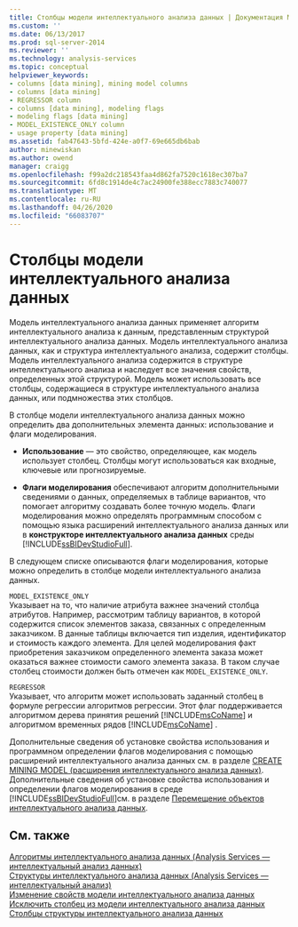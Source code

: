 ```yaml
---
title: Столбцы модели интеллектуального анализа данных | Документация Майкрософт
ms.custom: ''
ms.date: 06/13/2017
ms.prod: sql-server-2014
ms.reviewer: ''
ms.technology: analysis-services
ms.topic: conceptual
helpviewer_keywords:
- columns [data mining], mining model columns
- columns [data mining]
- REGRESSOR column
- columns [data mining], modeling flags
- modeling flags [data mining]
- MODEL_EXISTENCE_ONLY column
- usage property [data mining]
ms.assetid: fab47643-5bfd-424e-a0f7-69e665db6bab
author: minewiskan
ms.author: owend
manager: craigg
ms.openlocfilehash: f99a2dc218543faa4d862fa7520c1618ec307ba7
ms.sourcegitcommit: 6fd8c1914de4c7ac24900fe388ecc7883c740077
ms.translationtype: MT
ms.contentlocale: ru-RU
ms.lasthandoff: 04/26/2020
ms.locfileid: "66083707"
---
```

# <a name="mining-model-columns"></a>Столбцы модели интеллектуального анализа данных
  Модель интеллектуального анализа данных применяет алгоритм интеллектуального анализа к данным, представленным структурой интеллектуального анализа данных. Модель интеллектуального анализа данных, как и структура интеллектуального анализа, содержит столбцы. Модель интеллектуального анализа содержится в структуре интеллектуального анализа и наследует все значения свойств, определенных этой структурой. Модель может использовать все столбцы, содержащиеся в структуре интеллектуального анализа данных, или подмножества этих столбцов.  
  
 В столбце модели интеллектуального анализа данных можно определить два дополнительных элемента данных: использование и флаги моделирования.  
  
-   **Использование** — это свойство, определяющее, как модель использует столбец. Столбцы могут использоваться как входные, ключевые или прогнозируемые.  
  
-   **Флаги моделирования** обеспечивают алгоритм дополнительными сведениями о данных, определяемых в таблице вариантов, что помогает алгоритму создавать более точную модель. Флаги моделирования можно определять программным способом с помощью языка расширений интеллектуального анализа данных или в **конструкторе интеллектуального анализа данных** среды [!INCLUDE[ssBIDevStudioFull](../../includes/ssbidevstudiofull-md.md)].  
  
 В следующем списке описываются флаги моделирования, которые можно определить в столбце модели интеллектуального анализа данных.  
  
 `MODEL_EXISTENCE_ONLY`  
 Указывает на то, что наличие атрибута важнее значений столбца атрибутов. Например, рассмотрим таблицу вариантов, в которой содержится список элементов заказа, связанных с определенным заказчиком. В данные таблицы включается тип изделия, идентификатор и стоимость каждого элемента. Для целей моделирования факт приобретения заказчиком определенного элемента заказа может оказаться важнее стоимости самого элемента заказа. В таком случае столбец стоимости должен быть отмечен как `MODEL_EXISTENCE_ONLY`.  
  
 `REGRESSOR`  
 Указывает, что алгоритм может использовать заданный столбец в формуле регрессии алгоритмов регрессии. Этот флаг поддерживается алгоритмом дерева принятия решений [!INCLUDE[msCoName](../../includes/msconame-md.md)] и алгоритмом временных рядов [!INCLUDE[msCoName](../../includes/msconame-md.md)] .  
  
 Дополнительные сведения об установке свойства использования и программном определении флагов моделирования с помощью расширений интеллектуального анализа данных см. в разделе [CREATE MINING MODEL (расширения интеллектуального анализа данных)](/sql/dmx/create-mining-model-dmx). Дополнительные сведения об установке свойства использования и определении флагов моделирования в среде [!INCLUDE[ssBIDevStudioFull](../../includes/ssbidevstudiofull-md.md)]см. в разделе [Перемещение объектов интеллектуального анализа данных](moving-data-mining-objects.md).  
  
## <a name="see-also"></a>См. также  
 [Алгоритмы интеллектуального анализа данных &#40;Analysis Services — интеллектуальный анализ данных&#41;](data-mining-algorithms-analysis-services-data-mining.md)   
 [Структуры интеллектуального анализа данных &#40;Analysis Services — интеллектуальный анализ&#41;](mining-structures-analysis-services-data-mining.md)   
 [Изменение свойств модели интеллектуального анализа данных](change-the-properties-of-a-mining-model.md)   
 [Исключить столбец из модели интеллектуального анализа данных](exclude-a-column-from-a-mining-model.md)   
 [Столбцы структуры интеллектуального анализа данных](mining-structure-columns.md)  
  
  

